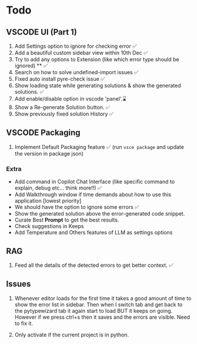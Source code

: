 # Todo

## VSCODE UI (Part 1)

1. Add Settings option to ignore for checking error ✅
2. Add a beautiful custom sidebar view within 10th Dec ✅
3. Try to add any options to Extension (like which error type should be ignored) \*\* ✅
4. Search on how to solve undefined-import issues ✅
5. Fixed auto install pyre-check issue ✅
6. Show loading state while generating solutions & show the generated solutions. ✅
7. Add enable/disable option in vscode 'panel'.⌛
8. Show a Re-generate Solution button. ✅
9. Show previously fixed solution History ✅

## VSCODE Packaging

1. Implement Default Packaging feature ✅ (run `vsce package` and update the version in package json)

### Extra

- Add command in Copilot Chat Interface (like specific command to explain, debug etc... think more!!) ✅
- Add Walkthrough window if time demands about how to use this application [lowest priority]
- We should have the option to ignore some errors ✅
- Show the generated solution above the error-generated code snippet.
- Curate Best **Prompt** to get the best results.
- Check suggestions in Keeps
- Add Temperature and Others features of LLM as settings options

## RAG

1. Feed all the details of the detected errors to get better context. ✅

## Issues

1. Whenever editor loads for the first time it takes a good amount of time to show the error list in sidebar.
   Then when I switch tab and get back to the pytypewizard tab it again start to load BUT it keeps on going. However if
   we press ctrl+s then it saves and the errors are visible. Need to fix it.

2. Only activate if the current project is in python.
